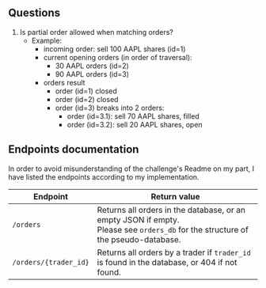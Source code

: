 ## Questions

1. Is partial order allowed when matching orders?
    - Example:
      - incoming order: sell 100 AAPL shares (id=1)
      - current opening orders (in order of traversal):
        - 30 AAPL orders (id=2)
        - 90 AAPL orders (id=3)
      - orders result
        - order (id=1) closed
        - order (id=2) closed
        - order (id=3) breaks into 2 orders:
          - order (id=3.1): sell 70 AAPL shares, filled
          - order (id=3.2): sell 20 AAPL shares, open


## Endpoints documentation

In order to avoid misunderstanding of the challenge's Readme on my part, I have listed the endpoints according to my implementation.

| **Endpoint** | **Return value** |
| --- | --- |
|`/orders`| Returns all orders in the database, or an empty JSON if empty.<br>Please see `orders_db` for the structure of the pseudo-database.|
|`/orders/{trader_id}`| Returns all orders by a trader if `trader_id` is found in the database, or 404 if not found.|
